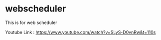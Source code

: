 # webscheduler
This is for web scheduler

Youtube Link : https://www.youtube.com/watch?v=SLyS-D0vnRw&t=110s

